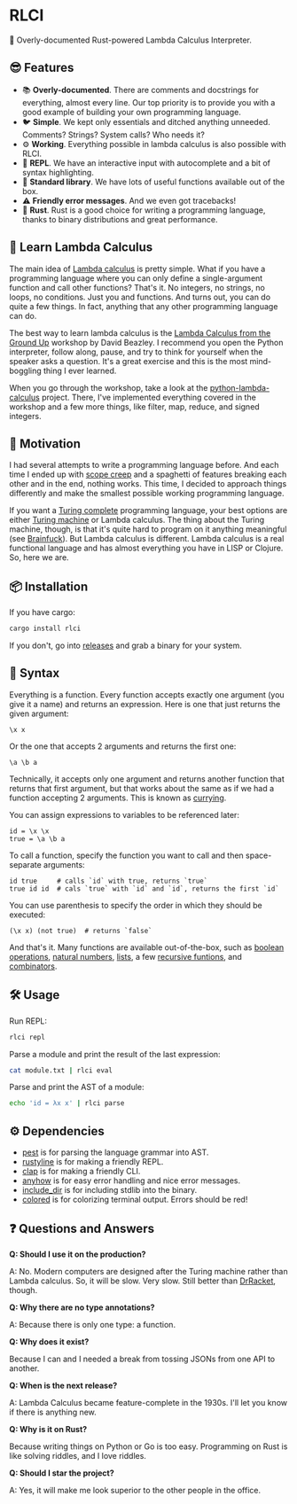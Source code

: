 # RLCI

🦀 Overly-documented Rust-powered Lambda Calculus Interpreter.

## 😎 Features

+ 📚 **Overly-documented**. There are comments and docstrings for everything, almost every line. Our top priority is to provide you with a good example of building your own programming language.
+ 🐦 **Simple**. We kept only essentials and ditched anything unneeded. Comments? Strings? System calls? Who needs it?
+ ⚙️ **Working**. Everything possible in lambda calculus is also possible with RLCI.
+ 🏃 **REPL**. We have an interactive input with autocomplete and a bit of syntax highlighting.
+ 🧩 **Standard library**. We have lots of useful functions available out of the box.
+ ⚠️ **Friendly error messages**. And we even got tracebacks!
+ 🦀 **Rust**. Rust is a good choice for writing a programming language, thanks to binary distributions and great performance.

## 🧠 Learn Lambda Calculus

The main idea of [Lambda calculus](https://en.wikipedia.org/wiki/Lambda_calculus) is pretty simple. What if you have a programming language where you can only define a single-argument function and call other functions? That's it. No integers, no strings, no loops, no conditions. Just you and functions. And turns out, you can do quite a few things. In fact, anything that any other programming language can do.

The best way to learn lambda calculus is the [Lambda Calculus from the Ground Up](https://www.youtube.com/watch?v=pkCLMl0e_0k) workshop by David Beazley. I recommend you open the Python interpreter, follow along, pause, and try to think for yourself when the speaker asks a question. It's a great exercise and this is the most mind-boggling thing I ever learned.

When you go through the workshop, take a look at the [python-lambda-calculus](https://github.com/orsinium-labs/python-lambda-calculus) project. There, I've implemented everything covered in the workshop and a few more things, like filter, map, reduce, and signed integers.

## 🤔 Motivation

I had several attempts to write a programming language before. And each time I ended up with [scope creep](https://en.wikipedia.org/wiki/Scope_creep) and a spaghetti of features breaking each other and in the end, nothing works. This time, I decided to approach things differently and make the smallest possible working programming language.

If you want a [Turing complete](https://en.wikipedia.org/wiki/Turing_completeness) programming language, your best options are either [Turing machine](https://en.wikipedia.org/wiki/Turing_machine) or Lambda calculus. The thing about the Turing machine, though, is that it's quite hard to program on it anything meaningful (see [Brainfuck](https://en.wikipedia.org/wiki/Brainfuck)). But Lambda calculus is different. Lambda calculus is a real functional language and has almost everything you have in LISP or Clojure. So, here we are.

## 📦 Installation

If you have cargo:

```bash
cargo install rlci
```

If you don't, go into [releases](https://github.com/orsinium/rlci/releases) and grab a binary for your system.

## 📝 Syntax

Everything is a function. Every function accepts exactly one argument (you give it a name) and returns an expression. Here is one that just returns the given argument:

```text
\x x
```

Or the one that accepts 2 arguments and returns the first one:

```text
\a \b a
```

Technically, it accepts only one argument and returns another function that returns that first argument, but that works about the same as if we had a function accepting 2 arguments. This is known as [currying](https://en.wikipedia.org/wiki/Currying).

You can assign expressions to variables to be referenced later:

```text
id = \x \x
true = \a \b a
```

To call a function, specify the function you want to call and then space-separate arguments:

```text
id true     # calls `id` with true, returns `true`
true id id  # cals `true` with `id` and `id`, returns the first `id`
```

You can use parenthesis to specify the order in which they should be executed:

```text
(\x x) (not true)  # returns `false`
```

And that's it. Many functions are available out-of-the-box, such as [boolean operations](src/stdlib/bool.rb), [natural numbers](src/stdlib/nat.rb), [lists](src/stdlib/list.rb), a few [recursive funtions](src/stdlib/rec.rb), and [combinators](src/stdlib/combinators.rb).

## 🛠️ Usage

Run REPL:

```bash
rlci repl
```

Parse a module and print the result of the last expression:

```bash
cat module.txt | rlci eval
```

Parse and print the AST of a module:

```bash
echo 'id = λx x' | rlci parse
```

## ⚙️ Dependencies

+ [pest](https://github.com/pest-parser/pest) is for parsing the language grammar into AST.
+ [rustyline](https://github.com/kkawakam/rustyline) is for making a friendly REPL.
+ [clap](https://github.com/clap-rs/clap) is for making a friendly CLI.
+ [anyhow](https://github.com/dtolnay/anyhow) is for easy error handling and nice error messages.
+ [include_dir](https://github.com/Michael-F-Bryan/include_dir) is for including stdlib into the binary.
+ [colored](https://github.com/mackwic/colored) is for colorizing terminal output. Errors should be red!

## ❓ Questions and Answers

**Q: Should I use it on the production?**

A: No. Modern computers are designed after the Turing machine rather than Lambda calculus. So, it will be slow. Very slow. Still better than [DrRacket](https://docs.racket-lang.org/drracket/), though.

**Q: Why there are no type annotations?**

A: Because there is only one type: a function.

**Q: Why does it exist?**

Because I can and I needed a break from tossing JSONs from one API to another.

**Q: When is the next release?**

A: Lambda Calculus became feature-complete in the 1930s. I'll let you know if there is anything new.

**Q: Why is it on Rust?**

Because writing things on Python or Go is too easy. Programming on Rust is like solving riddles, and I love riddles.

**Q: Should I star the project?**

A: Yes, it will make me look superior to the other people in the office.
